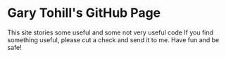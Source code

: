 # Gary Tohill's GitHub Page
This site stories some useful and some not very useful code 
If you find something useful, please cut a check and send it to me.
Have fun and be safe!
